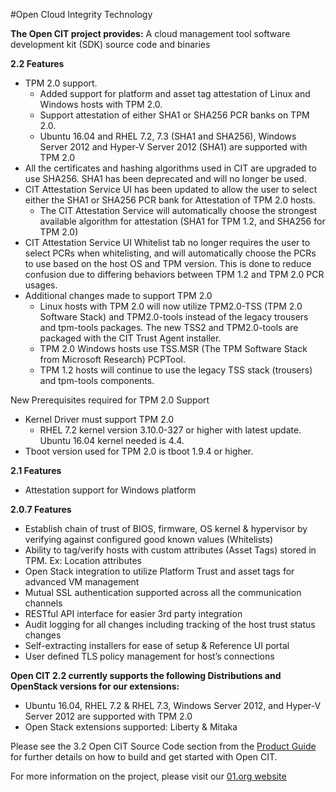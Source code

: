 #Open Cloud Integrity Technology


**The Open CIT project provides:** A cloud management tool software development kit (SDK) source code and binaries


**2.2 Features**

* TPM 2.0 support. 
    * Added support for platform and asset tag attestation of Linux and Windows hosts with TPM 2.0.
    * Support attestation of either SHA1 or SHA256 PCR banks on TPM 2.0.
    * Ubuntu 16.04 and RHEL 7.2, 7.3 (SHA1 and SHA256), Windows Server 2012 and Hyper-V Server 2012 (SHA1) are supported with TPM 2.0
* All the certificates and hashing algorithms used in CIT are upgraded to use SHA256.  SHA1 has been deprecated and will no longer be used.
* CIT Attestation Service UI has been updated to allow the user to select either the SHA1 or SHA256 PCR bank for Attestation of TPM 2.0 hosts.
    * The CIT  Attestation Service will automatically choose the strongest available algorithm for attestation (SHA1 for TPM 1.2, and SHA256 for TPM 2.0)
* CIT Attestation Service UI Whitelist tab no longer requires the user to select PCRs when whitelisting, and will automatically choose the PCRs to use based on the host OS and TPM version.  This is done to reduce confusion due to differing behaviors between TPM 1.2 and TPM 2.0 PCR usages.
* Additional changes made to support TPM 2.0
    * Linux hosts with TPM 2.0 will now utilize TPM2.0-TSS (TPM 2.0 Software Stack) and TPM2.0-tools instead of the legacy trousers and tpm-tools packages. The new TSS2 and TPM2.0-tools are packaged with the CIT Trust Agent installer.
    * TPM 2.0 Windows hosts use TSS.MSR (The TPM Software Stack from Microsoft Research) PCPTool.
    * TPM 1.2 hosts will continue to use the legacy TSS stack (trousers) and tpm-tools components.


New Prerequisites required for TPM 2.0 Support
              
* Kernel Driver must support TPM 2.0
    * RHEL 7.2 kernel version 3.10.0-327 or higher with latest update. Ubuntu 16.04 kernel needed is 4.4.
* Tboot version used for TPM 2.0 is tboot 1.9.4 or higher.

**2.1 Features**

* Attestation support for Windows platform 

**2.0.7 Features**

* Establish chain of trust of BIOS, firmware, OS kernel & hypervisor by verifying against configured good known values (Whitelists)
* Ability to tag/verify hosts with custom attributes (Asset Tags) stored in TPM. Ex: Location attributes
* Open Stack integration to utilize Platform Trust and asset tags for advanced VM management
* Mutual SSL authentication supported across all the communication channels
* RESTful API interface for easier 3rd party integration
* Audit logging for all changes including tracking of the host trust status changes
* Self-extracting installers for ease of setup & Reference UI portal
* User defined TLS policy management for host’s connections 



**Open CIT 2.2 currently supports the following Distributions and OpenStack versions for our extensions:**

* Ubuntu 16.04, RHEL 7.2 & RHEL 7.3, Windows Server 2012, and Hyper-V Server 2012 are supported with TPM 2.0
* Open Stack extensions supported:  Liberty & Mitaka

Please see the 3.2 Open CIT Source Code section from the [Product Guide](https://github.com/opencit/opencit/wiki/Open-CIT-2.2-Product-Guide) for further details on how to build and get started with Open CIT.


For more information on the project, please visit our [01.org website](https://01.org/opencit)
